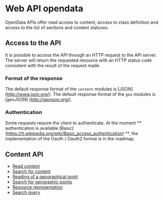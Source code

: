 # Web API opendata

OpenData APIs offer read access to content, access to class definition and access to the list of sections and content statuses.

## Access to the API
It is possible to access the API through an HTTP request to the API server. The server will return the requested resource with an HTTP status code consistent with the result of the request made.

### Format of the response
The default response format of the ```content``` modules is [JSON] (http://www.json.org/).
The default response format of the ```geo``` modules is [geoJSON] (http://geojson.org/).

### Authentication
Some requests require the client to authenticate.
At the moment ** authentication is available [Basic] (https://it.wikipedia.org/wiki/Basic_access_authentication) **, the implementation of the Oauth / Oauth2 format is in the roadmap.


## Content API

- [Read content](doc/01-content-read_en.md)
- [Search for content](doc/02-content-search_en.md)
- [Reading of a geographical point](doc/03-geo-read_en.md)
- [Search for geographic points](doc/04-geo-search_en.md)
- [Resource representation](doc/05-resources_en.md)
- [Search query](doc/06-search-query_en.md)
